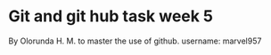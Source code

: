 
# Git and git hub task week 5

By Olorunda H. M. to master the use of github.
username: marvel957

